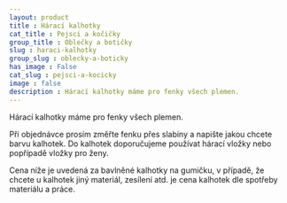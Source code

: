 ```yaml
---
layout: product
title : Hárací kalhotky
cat_title : Pejsci a kočičky
group_title : Oblečky a botičky
slug : haraci-kalhotky
group_slug : oblecky-a-boticky
has_image : False
cat_slug : pejsci-a-kocicky
image : false
description : Hárací kalhotky máme pro fenky všech plemen.
---
```


Hárací kalhotky máme pro fenky všech plemen.

Při objednávce prosím změřte fenku přes slabiny a napište jakou chcete barvu kalhotek.
Do kalhotek doporučujeme používat hárací vložky nebo popřípadě vložky pro ženy.

Cena níže je uvedená za bavlněné kalhotky na gumičku, v případě, že chcete u kalhotek jiný materiál, zesílení atd. je cena kalhotek dle spotřeby materiálu a práce.

